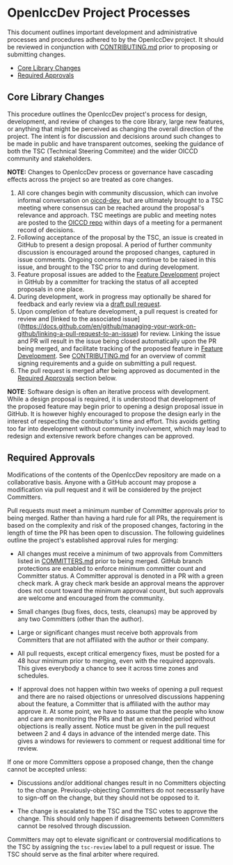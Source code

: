 <!-- SPDX-License-Identifier: ICC-License -->
<!-- Copyright Contributors to the OpenIccDev Project. -->

# OpenIccDev Project Processes

This document outlines important development and administrative processes and 
procedures adhered to by the OpenIccDev project. It should be reviewed in 
conjunction with [CONTRIBUTING.md](CONTRIBUTING.md) prior to proposing or 
submitting changes.

* [Core Library Changes](#Core-Library-Changes)
* [Required Approvals](#Required-Approvals)

## Core Library Changes

This procedure outlines the OpenIccDev project's process for design, 
development, and review of changes to the core library, large new features, or 
anything that might be perceived as changing the overall direction of the 
project. The intent is for discussion and decisions around such changes to be 
made in public and have transparent outcomes, seeking the guidance of both the 
TSC (Technical Steering Commitee) and the wider OICCD community and stakeholders.

**NOTE:** Changes to OpenIccDev process or governance have cascading effects 
across the project so are treated as core changes.

1. All core changes begin with community discussion, which can involve informal 
   conversation on 
   [oiccd-dev](https://lists.color.org/g/oiccd-dev), but are ultimately brought to a 
   TSC meeting where consensus can be reached around the proposal's relevance 
   and approach. TSC meetings are public and meeting notes are posted to the 
   [OICCD repo](https://github.com/InternationalColorConsortium/OpenIccDev/tree/main/ICC/meetings/tsc) 
   within days of a meeting for a permanent record of decisions.
2. Following acceptance of the proposal by the TSC, an issue is created in 
   GitHub to present a design proposal. A period of further community 
   discussion is encouraged around the proposed changes, captured in issue 
   comments. Ongoing concerns may continue to be raised in this issue, and 
   brought to the TSC prior to and during development.
3. Feature proposal issues are added to the 
   [Feature Development](https://github.com/InternationalColorConsortium/OpenIccDev/projects/3) 
   project in GitHub by a committer for tracking the status of all accepted 
   proposals in one place.
4. During development, work in progress may optionally be shared for feedback 
   and early review via a 
   [draft pull request](https://docs.github.com/en/github/collaborating-with-issues-and-pull-requests/about-pull-requests#draft-pull-requests).
5. Upon completion of feature development, a pull request is created for review 
   and 
   [linked to the associated issue]((https://docs.github.com/en/github/managing-your-work-on-github/linking-a-pull-request-to-an-issue) for review.
   Linking the issue and PR will result in the issue being closed automatically 
   upon the PR being merged, and facilitate tracking of the proposed feature in
   [Feature Development](https://github.com/InternationalColorConsortium/OpenIccDev/projects/3). 
   See [CONTRIBUTING.md](CONTRIBUTING.md) for an overview of commit signing 
   requirements and a guide on submitting a pull request.
6. The pull request is merged after being approved as documented in the 
   [Required Approvals](#Required-Approvals) section below.

**NOTE**: Software design is often an iterative process with development. While 
a design proposal is required, it is understood that development of the 
proposed feature may begin prior to opening a design proposal issue in GitHub. It 
is however highly encouraged to propose the design early in the interest of 
respecting the contributor's time and effort. This avoids getting too far into 
development without community involvement, which may lead to redesign and 
extensive rework before changes can be approved.

## Required Approvals

Modifications of the contents of the OpenIccDev repository are made on a
collaborative basis. Anyone with a GitHub account may propose a modification via
pull request and it will be considered by the project Committers.

Pull requests must meet a minimum number of Committer approvals prior to being
merged. Rather than having a hard rule for all PRs, the requirement is based on
the complexity and risk of the proposed changes, factoring in the length of
time the PR has been open to discussion. The following guidelines outline the
project's established approval rules for merging:

* All changes must receive a minimum of two approvals from Committers listed in 
  [COMMITTERS.md](COMMITTERS.md) prior to being merged. GitHub branch 
  protections are enabled to enforce minimum committer count and Committer 
  status. A Committer approval is denoted in a PR with a green check mark. A 
  gray check mark beside an approval means the approver does not count toward 
  the minimum approval count, but such approvals are welcome and encouraged 
  from the community.

* Small changes (bug fixes, docs, tests, cleanups) may be approved by any two 
  Committers (other than the author).

* Large or significant changes must receive both approvals from Committers that 
  are not affiliated with the author or their company.

* All pull requests, except critical emergency fixes, must be posted for a 48 
  hour minimum prior to merging, even with the required approvals. This gives 
  everybody a chance to see it across time zones and schedules.

* If approval does not happen within two weeks of opening a pull request and 
  there are no raised objections or unresolved discussions happening about the 
  feature, a Committer that is affiliated with the author may approve it. At 
  some point, we have to assume that the people who know and care are 
  monitoring the PRs and that an extended period without objections is really 
  assent. Notice must be given in the pull request between 2 and 4 days in 
  advance of the intended merge date. This gives a windows for reviewers to 
  comment or request additional time for review.

If one or more Committers oppose a proposed change, then the change cannot be 
accepted unless:

* Discussions and/or additional changes result in no Committers objecting to 
  the change. Previously-objecting Committers do not necessarily have to 
  sign-off on the change, but they should not be opposed to it.

* The change is escalated to the TSC and the TSC votes to approve the change. 
  This should only happen if disagreements between Committers cannot be 
  resolved through discussion.

Committers may opt to elevate significant or controversial modifications to the
TSC by assigning the `tsc-review` label to a pull request or issue. The TSC
should serve as the final arbiter where required.
